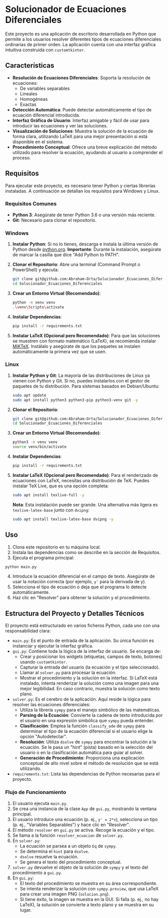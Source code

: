 # Solucionador de Ecuaciones Diferenciales

Este proyecto es una aplicación de escritorio desarrollada en Python que permite a los usuarios resolver diferentes tipos de ecuaciones diferenciales ordinarias de primer orden. La aplicación cuenta con una interfaz gráfica intuitiva construida con `customtkinter`.


## Características

-   **Resolución de Ecuaciones Diferenciales**: Soporta la resolución de ecuaciones:
    -   De variables separables
    -   Lineales
    -   Homogéneas
    -   Exactas
-   **Detección Automática**: Puede detectar automáticamente el tipo de ecuación diferencial introducida.
-   **Interfaz Gráfica de Usuario**: Interfaz amigable y fácil de usar para introducir las ecuaciones y ver las soluciones.
-   **Visualización de Soluciones**: Muestra la solución de la ecuación de forma clara, utilizando LaTeX para una mejor presentación si está disponible en el sistema.
-   **Procedimiento Conceptual**: Ofrece una breve explicación del método utilizado para resolver la ecuación, ayudando al usuario a comprender el proceso.

## Requisitos

Para ejecutar este proyecto, es necesario tener Python y ciertas librerías instaladas. A continuación se detallan los requisitos para Windows y Linux.

### Requisitos Comunes

-   **Python 3**: Asegúrate de tener Python 3.6 o una versión más reciente.
-   **Git**: Necesario para clonar el repositorio.

### Windows

1.  **Instalar Python**: Si no lo tienes, descarga e instala la última versión de Python desde [python.org](https://www.python.org/downloads/). **Importante**: Durante la instalación, asegúrate de marcar la casilla que dice "Add Python to PATH".

2.  **Clonar el Repositorio**: Abre una terminal (Command Prompt o PowerShell) y ejecuta:
    ```bash
    git clone git@github.com:Abraham-Orta/Solucionador_Ecuaciones_Diferenciales.git
    cd Solucionador_Ecuaciones_Diferenciales
    ```

3.  **Crear un Entorno Virtual (Recomendado)**:
    ```bash
    python -m venv venv
    .\venv\Scripts\activate
    ```

4.  **Instalar Dependencias**:
    ```bash
    pip install -r requirements.txt
    ```

5.  **Instalar LaTeX (Opcional pero Recomendado)**: Para que las soluciones se muestren con formato matemático (LaTeX), se recomienda instalar [MiKTeX](https://miktex.org/download). Instálalo y asegúrate de que los paquetes se instalen automáticamente la primera vez que se usen.

### Linux

1.  **Instalar Python y Git**: La mayoría de las distribuciones de Linux ya vienen con Python y Git. Si no, puedes instalarlos con el gestor de paquetes de tu distribución. Para sistemas basados en Debian/Ubuntu:
    ```bash
    sudo apt update
    sudo apt install python3 python3-pip python3-venv git -y
    ```

2.  **Clonar el Repositorio**:
    ```bash
    git clone git@github.com:Abraham-Orta/Solucionador_Ecuaciones_Diferenciales.git
    cd Solucionador_Ecuaciones_Diferenciales
    ```

3.  **Crear un Entorno Virtual (Recomendado)**:
    ```bash
    python3 -m venv venv
    source venv/bin/activate
    ```

4.  **Instalar Dependencias**:
    ```bash
    pip install -r requirements.txt
    ```

5.  **Instalar LaTeX (Opcional pero Recomendado)**: Para el renderizado de ecuaciones con LaTeX, necesitas una distribución de TeX. Puedes instalar TeX Live, que es una opción completa:
    ```bash
    sudo apt install texlive-full -y
    ```
    **Nota**: Esta instalación puede ser grande. Una alternativa más ligera es `texlive-latex-base` junto con `dvipng`:
    ```bash
    sudo apt install texlive-latex-base dvipng -y
    ```

## Uso

1.  Clona este repositorio en tu máquina local.
2.  Instala las dependencias como se describe en la sección de Requisitos.
3.  Ejecuta el programa principal:

```bash
python main.py
```

4.  Introduce la ecuación diferencial en el campo de texto. Asegúrate de usar la notación correcta (por ejemplo, `y'` para la derivada de y).
5.  Selecciona el tipo de ecuación o deja que el programa lo detecte automáticamente.
6.  Haz clic en "Resolver" para obtener la solución y el procedimiento.

## Estructura del Proyecto y Detalles Técnicos

El proyecto está estructurado en varios ficheros Python, cada uno con una responsabilidad clara:

-   `main.py`: Es el punto de entrada de la aplicación. Su única función es instanciar y ejecutar la interfaz gráfica.
-   `gui.py`: Contiene toda la lógica de la interfaz de usuario. Se encarga de:
    -   Crear y posicionar los widgets (etiquetas, campos de texto, botones) usando `customtkinter`.
    -   Capturar la entrada del usuario (la ecuación y el tipo seleccionado).
    -   Llamar al `solver.py` para procesar la ecuación.
    -   Mostrar el procedimiento y la solución en la interfaz. Si LaTeX está instalado, intenta renderizar la solución como una imagen para una mejor legibilidad. En caso contrario, muestra la solución como texto plano.
-   `solver.py`: Es el cerebro de la aplicación. Aquí reside la lógica para resolver las ecuaciones diferenciales:
    -   Utiliza la librería `sympy` para el manejo simbólico de las matemáticas.
    -   **Parsing de la Ecuación**: Convierte la cadena de texto introducida por el usuario en una expresión simbólica que `sympy` pueda entender.
    -   **Clasificación**: Emplea la función `classify_ode` de `sympy` para determinar el tipo de la ecuación diferencial si el usuario elige la opción "Autodetectar".
    -   **Resolución**: Utiliza `dsolve` de `sympy` para encontrar la solución a la ecuación. Se le pasa un "hint" (pista) basado en la selección del usuario o en la clasificación automática para guiar al solver.
    -   **Generación de Procedimiento**: Proporciona una explicación conceptual de alto nivel sobre el método de resolución que se está utilizando.
-   `requirements.txt`: Lista las dependencias de Python necesarias para el proyecto.

### Flujo de Funcionamiento

1.  El usuario ejecuta `main.py`.
2.  Se crea una instancia de la clase `App` de `gui.py`, mostrando la ventana principal.
3.  El usuario introduce una ecuación (p. ej., `y' = 2*x`), selecciona un tipo (p. ej., "Variables Separables") y hace clic en "Resolver".
4.  El método `resolver` en `gui.py` se activa. Recoge la ecuación y el tipo.
5.  Se llama a la función `resolver_ecuacion` de `solver.py`.
6.  En `solver.py`:
    -   La ecuación se parsea a un objeto `Eq` de `sympy`.
    -   Se determina el `hint` para `dsolve`.
    -   `dsolve` resuelve la ecuación.
    -   Se genera el texto del procedimiento conceptual.
7.  `solver.py` devuelve el objeto de la solución de `sympy` y el texto del procedimiento a `gui.py`.
8.  En `gui.py`:
    -   El texto del procedimiento se muestra en su área correspondiente.
    -   Se intenta renderizar la solución con `sympy.preview`, que usa LaTeX para crear una imagen PNG (`solucion.png`).
    -   Si tiene éxito, la imagen se muestra en la GUI. Si falla (p. ej., no hay LaTeX), la solución se convierte a texto plano y se muestra en su lugar.

